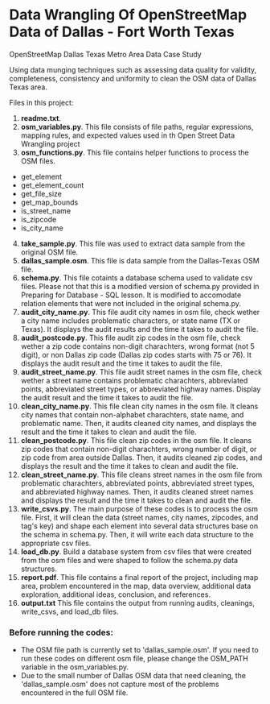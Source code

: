 # Data Wrangling Of OpenStreetMap Data of Dallas - Fort Worth Texas 
OpenStreetMap Dallas Texas Metro Area Data Case Study

Using data munging techniques such as assessing data quality for validity, completeness, consistency and uniformity to clean the OSM data of Dallas Texas area.

Files in this project:
1. **readme.txt**.
2. **osm_variables.py**.
This file consists of file paths, regular expressions, mapping rules, and expected values used in th Open Street Data Wrangling project
3. **osm_functions.py**.
This file contains helper functions to process the OSM files.
* get_element
* get_element_count
* get_file_size
* get_map_bounds
* is_street_name
* is_zipcode
* is_city_name
4. **take_sample.py**.
This file was used to extract data sample from the original OSM file.
5. **dallas_sample.osm**.
This file is data sample from the Dallas-Texas OSM file.
6. **schema.py**.
This file cotaints a database schema used to validate csv files. Please not that this is a modified version of schema.py provided in Preparing for Database - SQL lesson. It is modified to accomodate relation elements that were not included in the original schema.py.
7. **audit_city_name.py**.
This file audit city names in osm file, check wether a city name includes problematic characters, or state name (TX or Texas). It displays the audit results and the time it takes to audit the file.
8. **audit_postcode.py**.
This file audit zip codes in the osm file, check wether a zip code contains non-digit charachters, wrong format (not 5 digit), or non Dallas zip code (Dallas zip codes starts with 75 or 76). It displays the audit result and the time it takes to audit the file.
9. **audit_street_name.py**.
This file audit street names in the osm file, check wether a street name contains problematic charachters, abbreviated points, abbreviated street types, or abbreviated highway names. Display the audit result and the time it takes to audit the file.
10. **clean_city_name.py**.
This file clean city names in the osm file. It cleans city names that contain non-alphabet charachters, state name, and problematic name. Then, it audits cleaned city names, and displays the result and the time it takes to clean and audit the file.
11. **clean_postcode.py**.
This file clean zip codes in the osm file. It cleans zip codes that contain non-digit charachters, wrong number of digit, or zip code from area outside Dallas. Then, it audits cleaned zip codes, and displays the result and the time it takes to clean and audit the file.
12. **clean_street_name.py**.
This file cleans street names in the osm file from problematic charachters, abbreviated points, abbreviated street types, and abbreviated highway names. Then, it audits cleaned street names and displays the result and the time it takes to clean and audit the file.
13. **write_csvs.py**.
The main purpose of these codes is to process the osm file. First, it will clean the data (street names, city names, zipcodes, and tag's key) and shape each element into several data structures base on the schema in schema.py. Then, it will write each data structure to the appropriate csv files.
14. **load_db.py**.
Build a database system from csv files that were created from the osm files and were shaped to follow the schema.py data structures.
15. **report.pdf**.
This file contains a final report of the project, including map area, problem encountered in the map, data overview, additional data exploration, additional ideas, conclusion, and references.
16. **output.txt**
This file contains the output from running audits, cleanings, write_csvs, and load_db files.

### Before running the codes:
* The OSM file path is currently set to 'dallas_sample.osm'. If you need to run these codes on different osm file, please change the OSM_PATH variable in the osm_variables.py.
* Due to the small number of Dallas OSM data that need cleaning, the 'dallas_sample.osm' does not capture most of the problems encountered in the full OSM file. 
